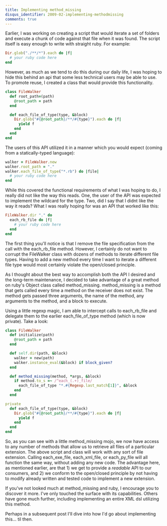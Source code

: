 ```yaml
---
title: Implementing method_missing
disqus_identifier: 2009-02-implementing-methodmissing
comments: true
---
```


Earlier, I was working on creating a script that would iterate a set of folders and execute a chunk of code against that file when it was found. The script itself is easy enough to write with straight ruby. For example:

``` ruby
Dir.glob("./**/*").each do |f|
  # your ruby code here
end
```

However, as much as we tend to do this during our daily life, I was hoping to hide this behind an api that some less technical users may be able to use. To promote reuse, I created a class that would provide this functionality.

``` ruby
class FileWalker
  def root_path=(path)
    @root_path = path
  end

  def each_file_of_type(type, &block)
    Dir.glob("#{@root_path}/**/#{type}").each do |f|
      yield f
    end
  end
end
```

The users of this API utilized it in a manner which you would expect (coming from a statically-typed language):

``` ruby
walker = FileWalker.new
walker.root_path = "."
walker.each_file_of_type("*.rb") do |file|
  # your ruby code here
end
```

While this covered the functional requirements of what I was hoping to do, I really did not like the way this reads. One, the user of the API was expected to implement the wildcard for the type. Two, did I say that I didnt like the way it reads? What I was really hoping for was an API that worked like this:

``` ruby
FileWalker.dir "." do
  each_rb_file do |f|
    # your ruby code here
  end
end
```

The first thing you'll notice is that I remove the file specification from the call with the each_rb_file method. However, I certainly do not want to corrupt the FileWalker class with dozens of methods to iterate different file types. Having to add a new method every time I want to iterate a different file type would most certainly violate the open/closed principle.

As I thought about the best way to accomplish both the API I desired and the long-term maintenance, I decided to take advantage of a great method on ruby's Object class called method_missing. method_missing is a method that gets called every time a method on the receiver does not exist. The method gets passed three arguments, the name of the method, any arguments to the method, and a block to execute.

Using a little regexp magic, I am able to intercept calls to each_rb_file and delegate them to the earlier each_file_of_type method (which is now private). Take a look:

``` ruby
class FileWalker
  def initialize(path)
    @root_path = path
  end

  def self.dir(path, &block)
    walker = new(path)
    walker.instance_eval(&block) if block_given?
  end

  def method_missing(method, *args, &block)
    if method.to_s =~ /^each_(.+)_file/
      each_file_of_type "*.#{Regexp.last_match[1]}", &block
    end
  end

private
  def each_file_of_type(type, &block)
    Dir.glob("#{@root_path}/**/#{type}").each do |f|
      yield f
    end
  end
end
```

So, as you can see with a little method_missing mojo, we now have access to any number of methods that allow us to retrieve all files of a particular extension. The above script and class will work with any sort of file extension. Calling each_exe_file, each_xml_file, or each_py_file will all function the same way, without adding any new code. The advantage here, as mentioned earlier, are that 1) we get to provide a *readable* API to our consumers, and 2) we conform to the open/closed principle by not having to modify already written and tested code to implement a new extension.

If you've not looked much at method_missing and ruby, I encourage you to discover it more. I've only touched the surface with its capabilities. Others have gone much further, including implementing an entire XML dsl utilizing this method.

Perhaps in a subsequent post I'll dive into how I'd go about implementing this... til then.

